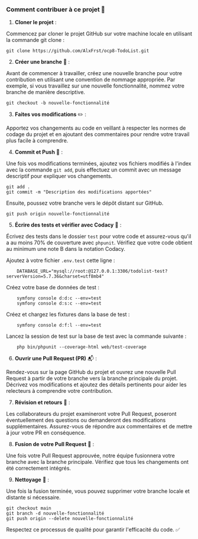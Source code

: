 
### Comment contribuer à ce projet 🚀

1. **Cloner le projet** :

Commencez par cloner le projet GitHub sur votre machine locale en utilisant la commande git clone :

```
git clone https://github.com/AlxFrst/ocp8-TodoList.git
```

2. **Créer une branche** 🌿 :

Avant de commencer à travailler, créez une nouvelle branche pour votre contribution en utilisant une convention de nommage appropriée. Par exemple, si vous travaillez sur une nouvelle fonctionnalité, nommez votre branche de manière descriptive.

```
git checkout -b nouvelle-fonctionnalité
```

3. **Faites vos modifications** ✏️ :

Apportez vos changements au code en veillant à respecter les normes de codage du projet et en ajoutant des commentaires pour rendre votre travail plus facile à comprendre.

4. **Commit et Push** 💾 :

Une fois vos modifications terminées, ajoutez vos fichiers modifiés à l'index avec la commande `git add`, puis effectuez un commit avec un message descriptif pour expliquer vos changements.

```
git add .
git commit -m "Description des modifications apportées"
```

Ensuite, poussez votre branche vers le dépôt distant sur GitHub.

```
git push origin nouvelle-fonctionnalité
```

5. **Écrire des tests et vérifier avec Codacy** 🧪 :

Écrivez des tests dans le dossier `test` pour votre code et assurez-vous qu'il a au moins 70% de couverture avec `phpunit`. Vérifiez que votre code obtient au minimum une note B dans la notation Codacy.

Ajoutez à votre fichier `.env.test` cette ligne :
```
    DATABASE_URL="mysql://root:@127.0.0.1:3306/todolist-test?serverVersion=5.7.36&charset=utf8mb4"
```

Créez votre base de données de test :
```
    symfony console d:d:c --env=test
    symfony console d:s:c --env=test
```

Créez et chargez les fixtures dans la base de test :
```
    symfony console d:f:l --env=test
```

Lancez la session de test sur la base de test avec la commande suivante :
```
    php bin/phpunit --coverage-html web/test-coverage
```

6. **Ouvrir une Pull Request (PR)** 📬 :

Rendez-vous sur la page GitHub du projet et ouvrez une nouvelle Pull Request à partir de votre branche vers la branche principale du projet. Décrivez vos modifications et ajoutez des détails pertinents pour aider les relecteurs à comprendre votre contribution.

7. **Révision et retours** 🧐 :

Les collaborateurs du projet examineront votre Pull Request, poseront éventuellement des questions ou demanderont des modifications supplémentaires. Assurez-vous de répondre aux commentaires et de mettre à jour votre PR en conséquence.

8. **Fusion de votre Pull Request** 🔄 :

Une fois votre Pull Request approuvée, notre équipe fusionnera votre branche avec la branche principale. Vérifiez que tous les changements ont été correctement intégrés.

9. **Nettoyage** 🧹 :

Une fois la fusion terminée, vous pouvez supprimer votre branche locale et distante si nécessaire.

```
git checkout main
git branch -d nouvelle-fonctionnalité
git push origin --delete nouvelle-fonctionnalité
```

Respectez ce processus de qualité pour garantir l'efficacité du code. ✅
